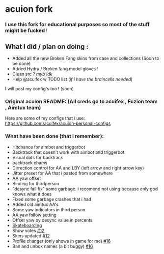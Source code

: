 # acuion fork
### I use this fork for educational purposes so most of the stuff might be fucked !
## What I did / plan on doing :

* Added all the new Broken Fang skins from case and collections (Soon to be done)
* Added Hydra / Broken fang model gloves !
* Clean src ? *myb idk*
* Help @acuifex w TODO list (*if i have the braincells needed*)

I will post my config's too ! (soon)




### Original acuion README: (All creds go to acuifex , Fuzion team , Aimtux team)

Here are some of my configs that i use: </br>
https://github.com/acuifex/acuion-personal-configs 
### What have been done (that i remember):
* Hitchance for aimbot and triggerbot
* Backtrack that doesn't work with aimbot and triggerbot
* Visual dots for backtrack
* backtrack chams
* Dirrection control for AA and LBY (left arrow and right arrow key)
* Jitter preset for AA that i pasted from somewhere
* AA yaw offset
* Binding for thirdperson
* "desync fail fix" some garbage. i recomend not using because only god knows what it does
* Fixed some garbage crashes that i had
* Added old aimtux AA's
* Some yaw indicators in third person
* AA yaw follow setting
* Offset yaw by desync value in percents
* [Skateboarding](https://youtu.be/MoNwuuIXmZI)
* Show votes [#12](../../issues/12)
* Skins updated [#12](../../issues/12)
* Profile changer (only shows in game for me) [#16](../../issues/16)
* Ban and unbox names (a bit buggy) [#16](../../issues/16)
